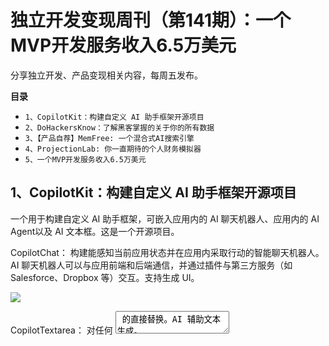 # 独立开发变现周刊（第141期）：一个MVP开发服务收入6.5万美元

分享独立开发、产品变现相关内容，每周五发布。

**目录**
- `1、CopilotKit：构建自定义 AI 助手框架开源项目`
- `2、DoHackersKnow：了解黑客掌握的关于你的所有数据`
- `3、【产品自荐】MemFree: 一个混合式AI搜索引擎`
- `4、ProjectionLab: 你一直期待的个人财务模拟器`
- `5、一个MVP开发服务收入6.5万美元`

## 1、CopilotKit：构建自定义 AI 助手框架开源项目

一个用于构建自定义 AI 助手框架，可嵌入应用内的 AI 聊天机器人、应用内的 AI Agent以及 AI 文本框。这是一个开源项目。

CopilotChat：
构建能感知当前应用状态并在应用内采取行动的智能聊天机器人。AI 聊天机器人可以与应用前端和后端通信，并通过插件与第三方服务（如 Salesforce、Dropbox 等）交互。支持生成 UI。

![](https://qiniu.gafata.com/ezindie/2024711222454413.png?imageslim)

CopilotTextarea：
对任何 <textarea /> 的直接替换。AI 辅助文本生成。
自动完成 + AI 编辑 + 从头生成。基于用户数据和 Copilot 应用上下文。

![](https://qiniu.gafata.com/ezindie/2024711222453433.png?imageslim)

[CopilotKit开源代码](https://github.com/CopilotKit/CopilotKit)

## 2、DoHackersKnow：了解黑客掌握的关于你的所有数据

作为安全研究员，DoHackersKnow收集暗网和互联网区域发布的新数据库，并帮助受害者确认自己是否受影响。

你的数据在外暴露！通过黑客的视角扫描暗网，查看诸如密码、电话号码、家庭地址、银行信息等敏感信息……

![](https://qiniu.gafata.com/ezindie/2024711222454258.png?imageslim)

使用 DoHackersKnow，你能准确了解：

- 你的哪些数据在外暴露。
- 黑客能利用这些数据做什么。
- 你是否容易受到攻击。
- 哪家公司泄露了你的数据。
- 通过黑客的眼光审视你的在线存在。扫描你的姓名、电子邮件、电话号码及与你相关的公开记录或数据泄露情况。

DoHackersKnow提供一个扫描器，可以扫描电子邮件、电话号码和姓名，还可以生成报告发送到指定邮箱。

在24小时内，作者通过这个产品功能的发布获得了3千美金的收入。

![](https://qiniu.gafata.com/ezindie/2024711222452457.png?imageslim)

[DoHackersKnow官网](https://dohackersknow.me/)

## 3、【产品自荐】MemFree: 一个混合式AI搜索引擎

完整代码开源，可以同时对个人知识库（如书签、笔记、文档等）和互联网进行搜索。

亮点：

- 混合 AI 搜索引擎
- 自托管的极速无服务器向量数据库
- 自托管的极速Local Embedding and Rerank Service
- 一键 Chrome 书签索引

![](https://qiniu.gafata.com/ezindie/20247112224544.png?imageslim)

[MemFree官网](https://www.memfree.me/)

## 4、ProjectionLab: 你一直期待的个人财务模拟器

创建美观且细致的财务计划，真实反映你、你所爱的人及你选择的道路。运行蒙特卡洛（Monte Carlo）模拟，利用历史数据进行回测，找出如何过上最佳生活并降低财务焦虑。

注：在财务规划中，蒙特卡洛（Monte Carlo）模拟可以帮助你预测投资的未来表现。你可以输入初始投资金额、预期收益率、波动率等参数，然后模拟出多种可能的市场情景，从而估算出不同情况下的投资回报。这种方法能够提供比单一预测更丰富的信息，有助于更好地理解和管理财务风险。

![](https://qiniu.gafata.com/ezindie/2024711222454493.png?imageslim)

![](https://qiniu.gafata.com/ezindie/20247112225180.png?imageslim)

[ProjectionLab官网](https://projectionlab.com/)

## 5、一个MVP开发服务收入6.5万美元

![](https://qiniu.gafata.com/ezindie/2024711222516.png?imageslim)

我是Manoj，已经做了很长时间的产品开发。早在2015年还在大学时就开发了我的第一个产品。到目前为止，我已经发布了超过40个产品（包括Web应用和移动应用），其中有些产品并没有成功，但有些产品吸引了来自全球的用户。

![](https://qiniu.gafata.com/ezindie/20247112225120.png?imageslim)

我现在运营的是UniqueSide，这是一家以开发者为主、专注于MVP（最小可行产品）的开发服务。

我的主要客户是那些有想法但不知道如何实现或没有时间去实现的人。

![](https://qiniu.gafata.com/ezindie/202471122251175.png?imageslim)

在过去的8个月里，我辞去了在新加坡的工作，并在新加坡注册了我的公司UniqueSide。目前，UniqueSide的收入已经超过了65K美元。

![](https://qiniu.gafata.com/ezindie/202471122250351.png?imageslim)

2023年9月至2023年11月的收入图表。

![](https://qiniu.gafata.com/ezindie/202471122258376.png?imageslim)

2023年11月至2024年3月中的收入图表。

### 你的想法是怎么来的？

![](https://qiniu.gafata.com/ezindie/20247112225927.png?imageslim)

过去，当我在9-5的工作之外开发并发布产品时，我遇到了很多有想法但不知道如何实现的人。有些人会和我打电话，我会告诉他们如何以及该做些什么。我有过多次类似的经历。

当我在2023年1月开始使用Twitter时，我认识了很多创始人和企业家，他们在开发并发布产品，但也看到很多人因为技术不足或缺乏自信而无法发布产品。

在2017年为其他公司工作时，说实话，我从来不想为别人工作，但由于生活中的某些情况，我别无选择，只能继续全职工作，学习新东西并赚钱。

我的上一家公司是我职业生涯中加入的第4家公司，我完全不喜欢那里的工作文化。我心想，是否值得为一家我不喜欢的公司工作并在业余时间继续开发产品？但这次我决定"去他的"，全职投入到自己的项目中，因为人生太短暂，不能总是为别人工作而不做自己的事情。

因为我过去开发了很多产品，我决定冒这个人生最大的风险，全力以赴，看看会发生什么。如果不行，我就再找一家公司工作。现在已经8个月了，自从我辞职并全职投入到UniqueSide，现在我觉得这是我做的最好的决定。是的，这是一个艰难的决定，但到目前为止一切都很好。

这条推文是所有事情的开始：

![](https://qiniu.gafata.com/ezindie/202471122258249.png?imageslim)

因为我曾与多家公司合作，并用多种技术堆栈开发了很多产品，在7天内开发产品对我来说并不复杂。我曾在更短的时间内开发出很多复杂的副项目。

从这条推文开始，我获得了2个客户，并交付了他们的产品。这就是一切的开始。

### 带我们了解一下你开发产品第一个版本的过程

![](https://qiniu.gafata.com/ezindie/202471122258847.png?imageslim)

说实话，获取客户是最难的部分，我所有的客户都是从Twitter和LinkedIn上来的（大部分客户来自Twitter）。我公开分享我在开发什么，进展如何，以及我能做什么。这增加了人们对我的信任。

我很早就有了UniqueSide的想法，但直到通过我的推文验证了这个想法后，我才决定全力以赴。

我有多种技术堆栈的经验，已经开发并发布了很多产品。选择技术对我来说不是一个难题。在我为UniqueSide做的第一个项目中，我的客户要求使用Java和Python，而我已经有这方面的经验。

在选择技术堆栈时，我通常根据需求来决定。有些项目，客户可能对选择什么技术堆栈有偏好，在这种情况下，我会遵循客户的选择。在其他情况下，我会选择最适合特定需求的技术堆栈。

### 描述一下启动业务的过程

在7月，我辞去了工作，但一个月没有获得任何客户。我在Twitter上公开分享我在做什么和我在开发什么。人们对我有了一些了解，但我的Twitter关注者还很少，大约有1000个关注者。

在8月，我决定发布一个挑战，表示我将在7天内为别人开发MVP，这条推文引起了一些关注。我得到了很多支持，但也有一些负面评论，认为在7天内开发一个产品是不可能的。说实话，当开发产品时我很自信。我甚至在2-4天内发布过一些自己的产品。

从那条推文开始，我得到了2个感兴趣的客户。对于我的第一个客户，我们只是在Twitter私信中讨论了需求，并达成了开发MVP的交易。

我猜信任来自于我在Twitter上的活动，特别是我最近辞去了新加坡的工作。这可能为初始客户建立了初步的信任。

### 吸引和留住客户的有效方法是什么？

![](https://qiniu.gafata.com/ezindie/202471122258432.png?imageslim)

在2022年12月，我决定认真对待Twitter。在此之前，我只在LinkedIn上发帖，但在LinkedIn上并没有获得很多互动。在Twitter上，我看到了很多Indie Hackers，这确实激励我留在Twitter上。

我有一个Twitter账号，大约在10年前创建，但一直没有使用。在10年里我有38个关注者。一开始，建立受众群很难。我会说，获得100个关注者是最困难的部分。你要记住，当你刚开始时，人们可能看不到你的推文，你需要回复别人的帖子并建立联系。

一旦你达到100个关注者，要为自己鼓掌，你已经实现了Twitter增长中最困难的部分。现在你需要专注于创建自己的内容，与他人保持互动。保持真实，不要伪装。记住，你会与那些与自己处于同一阶段的人互动。

如果你在开发产品或做某件事，记得在Twitter上分享。当你分享你的进展时，人们会对你的旅程产生兴趣，大多数人会有共鸣。

我不断分享UniqueSide在业务和收入方面的进展。每个月底，我还会在Twitter和LinkedIn上分享收入统计。我认为数字和统计数据是告诉别人你在做对事情的强大方式。

此外，我现在也在专注于获得客户的推荐，特别是视频推荐。我觉得视频推荐比简单的文字推荐更有说服力。

我也尝试了Twitter广告，但到目前为止效果不佳。不过我的目标是建立一个强大的个人品牌，这也会提升UniqueSide的知名度。

### 你学到了什么特别有帮助或有利的经验？

离开全职工作可能是我迄今为止冒的最大的风险。确实很可怕，但即使失败了，我也没打算轻易放弃。

我一直在考虑自己做点什么，现在终于做到了，感觉很好。对我来说，我学到的最重要的是建立个人品牌，这是任何人都可以做的最强大和重要的事情。

我有一个10年的Twitter账号，但很长时间没有打开过Twitter，但我很高兴在2023年1月决定认真对待它。

一致性也是个人品牌建设中非常重要的一点。在我看来，一旦你开始建立个人品牌并且拥有你所提供的技能，一切都会顺利进行。

### 你使用什么平台/工具来运营你的业务？

![](https://qiniu.gafata.com/ezindie/202471122258599.png?imageslim)

Slack和Notion是我的主要平台，我通过Slack与客户沟通，并在Notion上管理所有任务。

在支付方面，我使用的是Aspire App，因为UniqueSide是新加坡注册的公司，Aspire使接收国际客户的付款变得非常方便。

### 对想要开始创业或刚刚起步的企业家有什么建议？

![](https://qiniu.gafata.com/ezindie/202471122258800.png?imageslim)

我的主要建议，也是我给每个人的建议，就是开始关注你的个人品牌。一开始可能感觉不值得，但相信我，它会成为你一生中最重要的资产。

到目前为止，我失败了很多次，发布了很多没有成功的产品。不过我知道的一件事是，我不在乎失败。如果我失败了，我会重新开始，直到成功为止。

我能给的另一个建议是，不要担心失败，这是生活的一部分。大多数人不经过一番努力是得不到他们想要的东西的。只要继续努力，你会有所成就的。

还要经常和过去的自己比较，并感谢过去的自己。对我个人而言，所有事情的发生都要归功于我过去的努力。

---
<center>
本内容开源，欢迎推荐或自荐：

往期内容合集: [https://www.ezindie.com/weekly](https://www.ezindie.com/weekly)

订阅Telegram频道：[https://t.me/ezindie](https://www.ezindie.com/weekly)

B站视频频道: [https://space.bilibili.com/395127673](https://space.bilibili.com/395127673)

微信公众号：凯凯而谈

![](http://qiniu.gafata.com/2019-03-17-web-bear.jpg?imageView2/2/w/200)

扫码订阅 
</center>